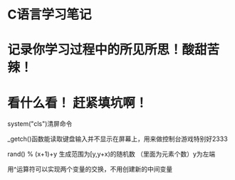 ﻿# C语言学习笔记

# 记录你学习过程中的所见所思！酸甜苦辣！

# 看什么看！ 赶紧填坑啊！ 

system("cls")清屏命令

_getch()函数能读取键盘输入并不显示在屏幕上，用来做控制台游戏特别好2333

rand() % (x+1)+y     生成范围为[y,y+x)的随机数   （里面为元素个数）y为左端

用^运算符可以实现两个变量的交换，不用创建新的中间变量